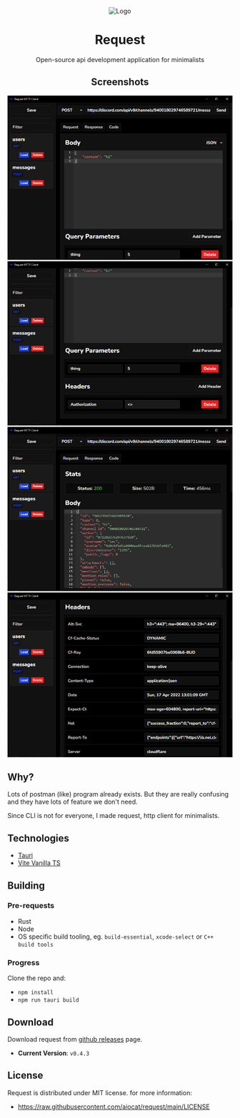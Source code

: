 <div align="center">

![Logo](/assets/logo.png)
# Request
Open-source api development application for minimalists
## Screenshots
![s1](/assets/ss1.png)
![s2](/assets/ss2.png)
![s3](/assets/ss3.png)
![s4](/assets/ss4.png)

</div>

## Why?
Lots of postman (like) program already exists. But they are really confusing and they have lots of feature we don't need. 

Since CLI is not for everyone, I made request, http client for minimalists.


## Technologies
- [Tauri](https://tauri.studio/)
- [Vite Vanilla TS](https://vitejs.dev/)

## Building
### Pre-requests
- Rust
- Node
- OS specific build tooling, eg. `build-essential`, `xcode-select` or `C++ build tools`

### Progress
Clone the repo and:
- `npm install`
- `npm run tauri build`

## Download
Download request from [github releases](https://github.com/aiocat/request/releases/latest) page.
- **Current Version**: `v0.4.3`
## License
Request is distributed under MIT license. for more information:
- https://raw.githubusercontent.com/aiocat/request/main/LICENSE
